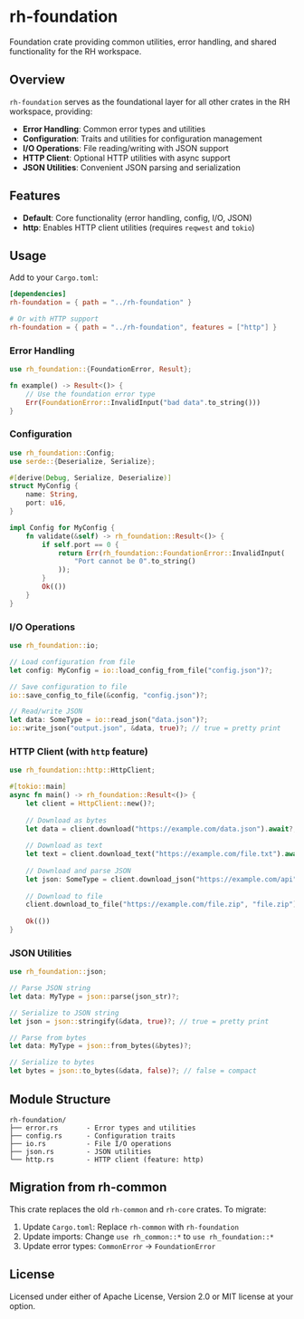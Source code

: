 # rh-foundation

Foundation crate providing common utilities, error handling, and shared functionality for the RH workspace.

## Overview

`rh-foundation` serves as the foundational layer for all other crates in the RH workspace, providing:

- **Error Handling**: Common error types and utilities
- **Configuration**: Traits and utilities for configuration management
- **I/O Operations**: File reading/writing with JSON support
- **HTTP Client**: Optional HTTP utilities with async support
- **JSON Utilities**: Convenient JSON parsing and serialization

## Features

- **Default**: Core functionality (error handling, config, I/O, JSON)
- **http**: Enables HTTP client utilities (requires `reqwest` and `tokio`)

## Usage

Add to your `Cargo.toml`:

```toml
[dependencies]
rh-foundation = { path = "../rh-foundation" }

# Or with HTTP support
rh-foundation = { path = "../rh-foundation", features = ["http"] }
```

### Error Handling

```rust
use rh_foundation::{FoundationError, Result};

fn example() -> Result<()> {
    // Use the foundation error type
    Err(FoundationError::InvalidInput("bad data".to_string()))
}
```

### Configuration

```rust
use rh_foundation::Config;
use serde::{Deserialize, Serialize};

#[derive(Debug, Serialize, Deserialize)]
struct MyConfig {
    name: String,
    port: u16,
}

impl Config for MyConfig {
    fn validate(&self) -> rh_foundation::Result<()> {
        if self.port == 0 {
            return Err(rh_foundation::FoundationError::InvalidInput(
                "Port cannot be 0".to_string()
            ));
        }
        Ok(())
    }
}
```

### I/O Operations

```rust
use rh_foundation::io;

// Load configuration from file
let config: MyConfig = io::load_config_from_file("config.json")?;

// Save configuration to file
io::save_config_to_file(&config, "config.json")?;

// Read/write JSON
let data: SomeType = io::read_json("data.json")?;
io::write_json("output.json", &data, true)?; // true = pretty print
```

### HTTP Client (with `http` feature)

```rust
use rh_foundation::http::HttpClient;

#[tokio::main]
async fn main() -> rh_foundation::Result<()> {
    let client = HttpClient::new()?;
    
    // Download as bytes
    let data = client.download("https://example.com/data.json").await?;
    
    // Download as text
    let text = client.download_text("https://example.com/file.txt").await?;
    
    // Download and parse JSON
    let json: SomeType = client.download_json("https://example.com/api").await?;
    
    // Download to file
    client.download_to_file("https://example.com/file.zip", "file.zip").await?;
    
    Ok(())
}
```

### JSON Utilities

```rust
use rh_foundation::json;

// Parse JSON string
let data: MyType = json::parse(json_str)?;

// Serialize to JSON string
let json = json::stringify(&data, true)?; // true = pretty print

// Parse from bytes
let data: MyType = json::from_bytes(&bytes)?;

// Serialize to bytes
let bytes = json::to_bytes(&data, false)?; // false = compact
```

## Module Structure

```
rh-foundation/
├── error.rs       - Error types and utilities
├── config.rs      - Configuration traits
├── io.rs          - File I/O operations
├── json.rs        - JSON utilities
└── http.rs        - HTTP client (feature: http)
```

## Migration from rh-common

This crate replaces the old `rh-common` and `rh-core` crates. To migrate:

1. Update `Cargo.toml`: Replace `rh-common` with `rh-foundation`
2. Update imports: Change `use rh_common::*` to `use rh_foundation::*`
3. Update error types: `CommonError` → `FoundationError`

## License

Licensed under either of Apache License, Version 2.0 or MIT license at your option.
